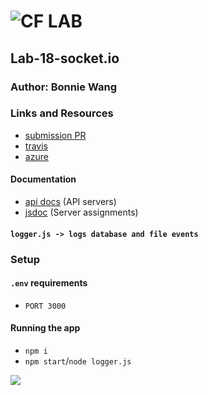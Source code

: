 # ![CF](http://i.imgur.com/7v5ASc8.png) LAB

## Lab-18-socket.io

### Author: Bonnie Wang

### Links and Resources

- [submission PR](https://github.com/401-advanced-javascript-bw/lab-19-logger/pulls)
- [travis](http://xyz.com)
- [azure](https://lab-19-logger-bw.azurewebsites.net)

#### Documentation

- [api docs](http://xyz.com) (API servers)
- [jsdoc](http://xyz.com) (Server assignments)

#### `logger.js -> logs database and file events`

### Setup

#### `.env` requirements

- `PORT 3000`

#### Running the app

- `npm i`
- `npm start`/`node logger.js`

![](./files/uml.jpg)

